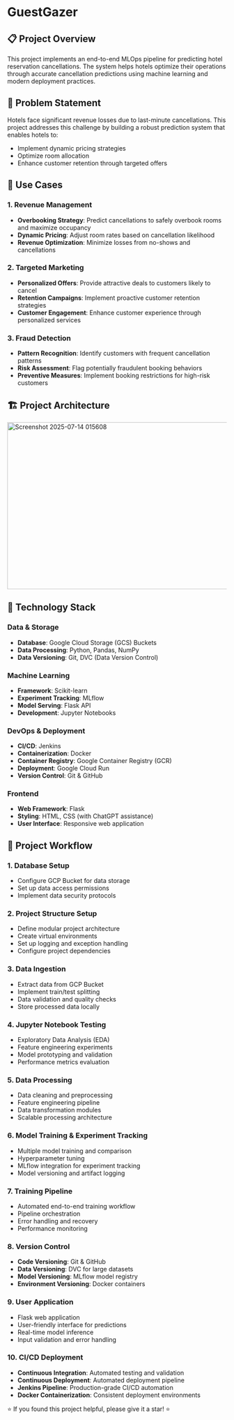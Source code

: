 # GuestGazer

## 📋 Project Overview

This project implements an end-to-end MLOps pipeline for predicting hotel reservation cancellations. The system helps hotels optimize their operations through accurate cancellation predictions using machine learning and modern deployment practices.

## 🎯 Problem Statement

Hotels face significant revenue losses due to last-minute cancellations. This project addresses this challenge by building a robust prediction system that enables hotels to:
- Implement dynamic pricing strategies
- Optimize room allocation
- Enhance customer retention through targeted offers

## 🏨 Use Cases

### 1. Revenue Management
- **Overbooking Strategy**: Predict cancellations to safely overbook rooms and maximize occupancy
- **Dynamic Pricing**: Adjust room rates based on cancellation likelihood
- **Revenue Optimization**: Minimize losses from no-shows and cancellations

### 2. Targeted Marketing
- **Personalized Offers**: Provide attractive deals to customers likely to cancel
- **Retention Campaigns**: Implement proactive customer retention strategies
- **Customer Engagement**: Enhance customer experience through personalized services

### 3. Fraud Detection
- **Pattern Recognition**: Identify customers with frequent cancellation patterns
- **Risk Assessment**: Flag potentially fraudulent booking behaviors
- **Preventive Measures**: Implement booking restrictions for high-risk customers

## 🏗️ Project Architecture

<img width="1727" height="383" alt="Screenshot 2025-07-14 015608" src="https://github.com/user-attachments/assets/a2ffb570-6e09-45c3-8ea6-bc282783e9f3" />

## 🔧 Technology Stack

### **Data & Storage**
- **Database**: Google Cloud Storage (GCS) Buckets
- **Data Processing**: Python, Pandas, NumPy
- **Data Versioning**: Git, DVC (Data Version Control)

### **Machine Learning**
- **Framework**: Scikit-learn
- **Experiment Tracking**: MLflow
- **Model Serving**: Flask API
- **Development**: Jupyter Notebooks

### **DevOps & Deployment**
- **CI/CD**: Jenkins
- **Containerization**: Docker
- **Container Registry**: Google Container Registry (GCR)
- **Deployment**: Google Cloud Run
- **Version Control**: Git & GitHub

### **Frontend**
- **Web Framework**: Flask
- **Styling**: HTML, CSS (with ChatGPT assistance)
- **User Interface**: Responsive web application

## 🚀 Project Workflow

### 1. **Database Setup**
   - Configure GCP Bucket for data storage
   - Set up data access permissions
   - Implement data security protocols

### 2. **Project Structure Setup**
   - Define modular project architecture
   - Create virtual environments
   - Set up logging and exception handling
   - Configure project dependencies

### 3. **Data Ingestion**
   - Extract data from GCP Bucket
   - Implement train/test splitting
   - Data validation and quality checks
   - Store processed data locally

### 4. **Jupyter Notebook Testing**
   - Exploratory Data Analysis (EDA)
   - Feature engineering experiments
   - Model prototyping and validation
   - Performance metrics evaluation

### 5. **Data Processing**
   - Data cleaning and preprocessing
   - Feature engineering pipeline
   - Data transformation modules
   - Scalable processing architecture

### 6. **Model Training & Experiment Tracking**
   - Multiple model training and comparison
   - Hyperparameter tuning
   - MLflow integration for experiment tracking
   - Model versioning and artifact logging

### 7. **Training Pipeline**
   - Automated end-to-end training workflow
   - Pipeline orchestration
   - Error handling and recovery
   - Performance monitoring

### 8. **Version Control**
   - **Code Versioning**: Git & GitHub
   - **Data Versioning**: DVC for large datasets
   - **Model Versioning**: MLflow model registry
   - **Environment Versioning**: Docker containers

### 9. **User Application**
   - Flask web application
   - User-friendly interface for predictions
   - Real-time model inference
   - Input validation and error handling

### 10. **CI/CD Deployment**
   - **Continuous Integration**: Automated testing and validation
   - **Continuous Deployment**: Automated deployment pipeline
   - **Jenkins Pipeline**: Production-grade CI/CD automation
   - **Docker Containerization**: Consistent deployment environments



⭐ If you found this project helpful, please give it a star! ⭐

